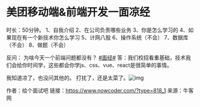 # 美团移动端&前端开发一面凉经

时长：50分钟。
1、自我介绍
2、在公司负责哪些业务
3、你是怎么学习的
4、如果现在有一个新技术你怎么学习
5、计网八股
6、操作系统（不会）
7、数据库（不会）
8、做题（不会）

反问：
为啥今天一个前端问题都没有？ [#面经#]() 
答：我们校招看重基础，技术我们会给你时间学，这些都会你学js、css、vue、react是很简单的事情。

我知道凉了，也没问其他的。
打扰了，还是太菜了。![img](D:/%E6%96%87%E4%BB%B6/typora%E5%9B%BE%E7%89%87/8B36D115CE5468E380708713273FEF43.png)



作者：给个面试吧
链接：https://www.nowcoder.com/?type=818_1
来源：牛客网